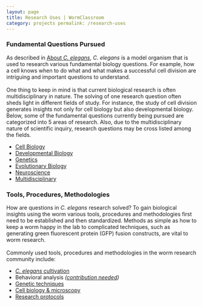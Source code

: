 ```yaml
---
layout: page
title: Research Uses | WormClassroom
category: projects permalink: /research-uses
---
```

### Fundamental Questions Pursued

As described in [About *C. elegans*](about-c-elegans), *C. elegans* is a
model organism that is used to research various fundamental biology
questions. For example, how a cell knows when to do what and what makes
a successful cell division are intriguing and important questions to
understand.\
\
One thing to keep in mind is that current biological research is often
multidisciplinary in nature. The solving of one research question often
sheds light in different fields of study. For instance, the study of
cell division generates insights not only for cell biology but also
developmental biology. Below, some of the fundamental questions
currently being pursued are categorized into 5 areas of research. Also,
due to the multidisciplinary nature of scientific inquiry, research
questions may be cross listed among the fields.

-   [Cell Biology](cell-biology)
-   [Developmental Biology](developmental-biology)
-   [Genetics](genetics)
-   [Evolutionary Biology](evolutionary-biology)
-   [Neuroscience](neuroscience)
-   [Multidisciplinary](multidisciplinary-questions)

### Tools, Procedures, Methodologies

How are questions in *C. elegans* research solved? To gain biological
insights using the worm various tools, procedures and methodologies
first need to be established and then standardized. Methods as simple as
how to keep a worm happy in the lab to complicated techniques, such as
generating green fluorescent protein (GFP) fusion constructs, are vital
to worm research.\
\
Commonly used tools, procedures and methodologies in the worm research
community include:

-   [*C. elegans* cultivation](c-elegans-cultivation)
-   Behavioral analysis *([contribution needed](contribute))*
-   [Genetic techniques](/genetics "Genetics")
-   [Cell biology & microscopy](cell-biology-microscopy)
-   [Research protocols](/category/web-links/research-protocols)

